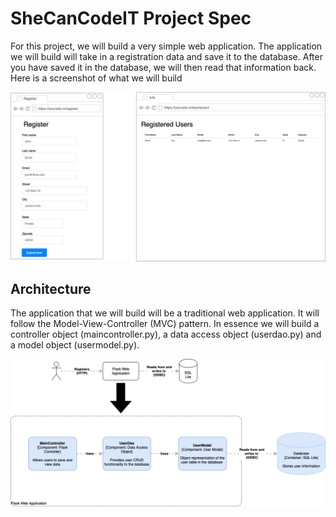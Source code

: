 # SheCanCodeIT Project Spec

For this project, we will build a very simple web application.  The application we will build will take in a registration data and save it to the database.  After you have saved it in the database, we will then read that information back.  Here is a screenshot of what we will build

![html screen](project_spec_files/SheCanCodeit-HTML-Pages.png)

## Architecture
The application that we will build will be a traditional web application.  It will follow the Model-View-Controller (MVC) pattern.  In essence we will build a controller object (maincontroller.py), a data access object (userdao.py) and a model object (usermodel.py).

![html screen](project_spec_files/SheCanCodeit-Architecture.png)
